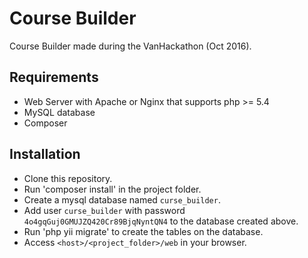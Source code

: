 Course Builder
==============

Course Builder made during the VanHackathon (Oct 2016).

## Requirements

- Web Server with Apache or Nginx that supports php >= 5.4
- MySQL database
- Composer

## Installation

- Clone this repository.
- Run 'composer install' in the project folder.
- Create a mysql database named `curse_builder`.
- Add user `curse_builder` with password `4o4gqGuj0GMUJZQ420Cr89BjqNyntQN4` to the database created above.
- Run 'php yii migrate' to create the tables on the database.
- Access `<host>/<project_folder>/web` in your browser.
